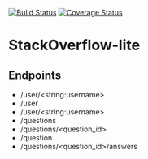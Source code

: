 [![Build Status](https://travis-ci.org/dbuturu/StackOverflow-lite.svg?branch=API)](https://travis-ci.org/dbuturu/StackOverflow-lite)
[![Coverage Status](https://coveralls.io/repos/github/dbuturu/StackOverflow-lite/badge.svg?branch=API)](https://coveralls.io/github/dbuturu/StackOverflow-lite?branch=API)

# StackOverflow-lite

## Endpoints

* /user/\<string:username\>
* /user
* /user/\<string:username\>
* /questions
* /questions/\<question_id\>
* /question
* /questions/\<question_id\>/answers
